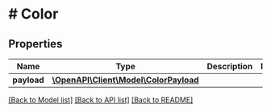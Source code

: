 # # Color

## Properties

Name | Type | Description | Notes
------------ | ------------- | ------------- | -------------
**payload** | [**\OpenAPI\Client\Model\ColorPayload**](ColorPayload.md) |  |

[[Back to Model list]](../../README.md#models) [[Back to API list]](../../README.md#endpoints) [[Back to README]](../../README.md)
